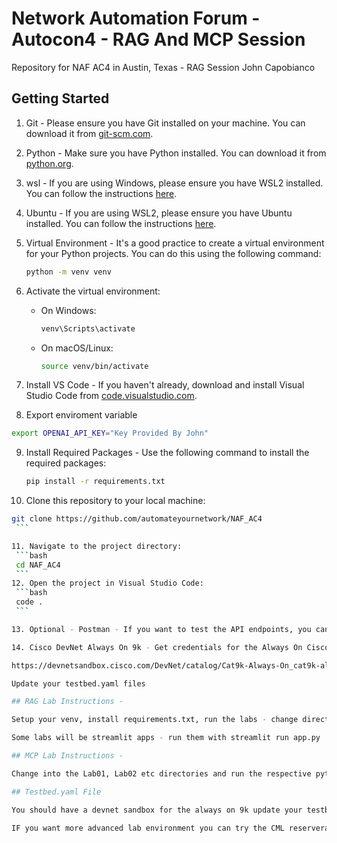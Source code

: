 # Network Automation Forum - Autocon4 - RAG And MCP Session

Repository for NAF AC4 in Austin, Texas - RAG Session
John Capobianco 

## Getting Started

1. Git - Please ensure you have Git installed on your machine. You can download it from [git-scm.com](https://git-scm.com/).

2. Python - Make sure you have Python installed. You can download it from [python.org](https://www.python.org/downloads/).

3. wsl - If you are using Windows, please ensure you have WSL2 installed. You can follow the instructions [here](https://docs.microsoft.com/en-us/windows/wsl/install).

4. Ubuntu - If you are using WSL2, please ensure you have Ubuntu installed. You can follow the instructions [here](https://docs.microsoft.com/en-us/windows/wsl/install).

5. Virtual Environment - It's a good practice to create a virtual environment for your Python projects. You can do this using the following command:
   
   ```bash
   python -m venv venv
   ```

6. Activate the virtual environment:
   - On Windows:
     ```bash
     venv\Scripts\activate
     ```
   - On macOS/Linux:
     ```bash
     source venv/bin/activate
     ```

7. Install VS Code - If you haven't already, download and install Visual Studio Code from [code.visualstudio.com](https://code.visualstudio.com/).

8. Export enviroment variable 

```bash
export OPENAI_API_KEY="Key Provided By John"
```

9. Install Required Packages - Use the following command to install the required packages:
    ```bash
    pip install -r requirements.txt
    ```

10. Clone this repository to your local machine:
   ```bash
   git clone https://github.com/automateyournetwork/NAF_AC4
    ```

11. Navigate to the project directory:
    ```bash
    cd NAF_AC4
    ```
12. Open the project in Visual Studio Code:
    ```bash
    code .
    ```

13. Optional - Postman - If you want to test the API endpoints, you can use Postman. Download it from [postman.com](https://www.postman.com/downloads/).

14. Cisco DevNet Always On 9k - Get credentials for the Always On Cisco 9k

https://devnetsandbox.cisco.com/DevNet/catalog/Cat9k-Always-On_cat9k-always-on

Update your testbed.yaml files

## RAG Lab Instructions - 

Setup your venv, install requirements.txt, run the labs - change directory in to Lab01, Lab02, Lab03 etc and run the respective python files.

Some labs will be streamlit apps - run them with streamlit run app.py

## MCP Lab Instructions -

Change into the Lab01, Lab02 etc directories and run the respective python files. First run the server to start it up, stop the server, then run the client to connect to the server and execute commands.

## Testbed.yaml File

You should have a devnet sandbox for the always on 9k update your testbed.yaml file with the correct credentials and URL and such. Test SSH connectivity with pyats before running the MCP labs.

IF you want more advanced lab environment you can try the CML reserverable lab; generate crypto keys on the 4 devices; and update your testbed.yaml file with the correct IP addresses and credentials.
